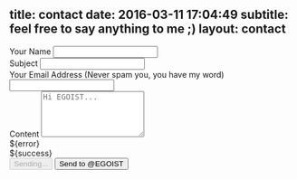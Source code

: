 title: contact
date: 2016-03-11 17:04:49
subtitle: feel free to say anything to me ;)
layout: contact
---
<div id="contact-form" class="form">
  <div class="form-group">
    <label>Your Name</label>
    <input class="form-control" v-model="message.name"/>
  </div>
  <div class="form-group">
    <label>Subject</label>
    <input class="form-control" v-model="message.subject"/>
  </div>
  <div class="form-group">
    <label>Your Email Address (Never spam you, you have my word)</label>
    <input class="form-control" v-model="message.email"/>
  </div>
  <div class="form-group">
    <label>Content</label>
    <textarea class="form-control" rows="5" placeholder="Hi EGOIST..." v-model="message.text"></textarea>
  </div>
  <div class="error" v-cloak v-if="error">${error}</div>
  <div class="success" v-cloak v-if="success">${success}</div>
  <button @click="submit" class="btn" v-if="sending" disabled v-cloak>
    Sending...
  </button>
  <button @click="submit" class="btn" v-else>
    Send to @EGOIST
  </button>
</div>
<script src="https://cdnjs.cloudflare.com/ajax/libs/vue/1.0.10/vue.js"></script>
<script src="https://cdn.css.net/libs/axios/0.9.1/axios.min.js"></script>
<script src="/js/contact.js"></script>
